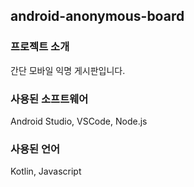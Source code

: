 ## android-anonymous-board

### 프로젝트 소개   
간단 모바일 익명 게시판입니다.

### 사용된 소프트웨어
Android Studio, VSCode, Node.js   

### 사용된 언어
Kotlin, Javascript
